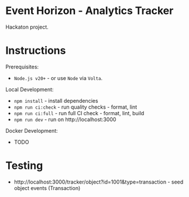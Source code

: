 # Event Horizon - Analytics Tracker
Hackaton project.


# Instructions

Prerequisites:
* `Node.js v20+` - or use `Node` via `Volta`.


Local Development:
* `npm install` - install dependencies
* `npm run ci:check` - run quality checks - format, lint
* `npm run ci:full` - run full CI check - format, lint, build
* `npm run dev` - run on http://localhost:3000


Docker Development:
* TODO


# Testing
* http://localhost:3000/tracker/object?id=1001&type=transaction - seed object events (Transaction)

